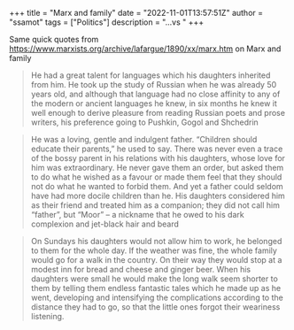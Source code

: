 +++
title = "Marx and family"
date = "2022-11-01T13:57:51Z"
author = "ssamot"
tags = ["Politics"]
description = "...vs "
+++

Same quick quotes from https://www.marxists.org/archive/lafargue/1890/xx/marx.htm on Marx and family

> He had a great talent for languages which his daughters inherited from him. He took up the study of Russian when he was already 50 years old, and although that language had no close affinity to any of the modern or ancient languages he knew, in six months he knew it well enough to derive pleasure from reading Russian poets and prose writers, his preference going to Pushkin, Gogol and Shchedrin


> He was a loving, gentle and indulgent father. “Children should educate their parents,” he used to say. There was never even a trace of the bossy parent in his relations with his daughters, whose love for him was extraordinary. He never gave them an order, but asked them to do what he wished as a favour or made them feel that they should not do what he wanted to forbid them. And yet a father could seldom have had more docile children than he. His daughters considered him as their friend and treated him as a companion; they did not call him “father”, but “Moor” – a nickname that he owed to his dark complexion and jet-black hair and beard

> On Sundays his daughters would not allow him to work, he belonged to them for the whole day. If the weather was fine, the whole family would go for a walk in the country. On their way they would stop at a modest inn for bread and cheese and ginger beer. When his daughters were small he would make the long walk seem shorter to them by telling them endless fantastic tales which he made up as he went, developing and intensifying the complications according to the distance they had to go, so that the little ones forgot their weariness listening.
